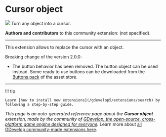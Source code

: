 # Cursor object

<img src="https://asset-resources.gdevelop.io/public-resources/Icons/8f81db7cf269c88bf0b13f816ee501ae786b3f15526d59c9d0005da09c13a18d_cursor-default-outline.svg" class="extension-icon"></img>
Turn any object into a cursor.

**Authors and contributors** to this community extension: (not specified).

---

This extension allows to replace the cursor with an object.

Breaking change of the version 2.0.0:
- The button behavior has been removed. The button object can be used instead. Some ready to use buttons can be downloaded from the [Buttons pack](https://editor.gdevelop.io/?initial-dialog=asset-store&asset-pack=menu-buttons-menu-buttons) of the asset store.

---

!!! tip

    Learn [how to install new extensions](/gdevelop5/extensions/search) by following a step-by-step guide.

*This page is an auto-generated reference page about the **Cursor object** extension, made by the community of [GDevelop, the open-source, cross-platform game engine designed for everyone](https://gdevelop.io/).* Learn more about [all GDevelop community-made extensions here](/gdevelop5/extensions).